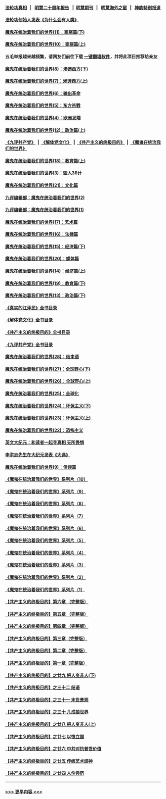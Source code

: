 #### [法轮功真相](https://github.com/gfw-breaker/truth/blob/master/README.md?t=0) &nbsp;&nbsp;|&nbsp;&nbsp; [明慧二十周年报告](https://github.com/gfw-breaker/mh-reports/blob/master/README.md?t=0) &nbsp;&nbsp;|&nbsp;&nbsp;[明慧期刊](https://github.com/gfw-breaker/mh-qikan) &nbsp;&nbsp;|&nbsp;&nbsp; [明慧海外之窗](https://github.com/gfw-breaker/mh-news/blob/master/README.md?t=0) &nbsp;&nbsp;|&nbsp;&nbsp; [神韵特别报道](https://github.com/gfw-breaker/mh-news/blob/master/shenyun.md?t=0)
#### [法轮功创始人发表《为什么会有人类》](../pages/nsc422/n13912117.md?t=02210643) 
#### [魔鬼在统治着我们的世界(11)：家庭篇(下)](../pages/nsc422/n10440961.md?t=02210643) 
#### [魔鬼在统治着我们的世界(10)：家庭篇(上)](../pages/nsc422/n10435448.md?t=02210643) 
#### 五毛举报越来越频繁，请网友们前往下载 [一键翻墙软件](https://github.com/gfw-breaker/ssr-accounts)，并将此项目推荐给亲友
#### [魔鬼在统治着我们的世界(8)：渗透西方(下)](../pages/nsc422/n10429603.md?t=02210643) 
#### [魔鬼在统治着我们的世界(7)：渗透西方(上)](../pages/nsc422/n10426013.md?t=02210643) 
#### [魔鬼在统治着我们的世界(6)：输出革命](../pages/nsc422/n10421536.md?t=02210643) 
#### [魔鬼在统治着我们的世界(5)：东方杀戮](../pages/nsc422/n10417707.md?t=02210643) 
#### [魔鬼在统治着我们的世界(4)：欧洲发端](../pages/nsc422/n10414890.md?t=02210643) 
#### [魔鬼在统治着我们的世界(12)：政治篇(上)](../pages/nsc422/n10444576.md?t=02210643) 
#### [《九评共产党》](https://github.com/begood0513/9ping.md/blob/master/README.md) &nbsp;|&nbsp; [《解体党文化》](../../../../jtdwh.md/blob/master/README.md)  &nbsp;|&nbsp; [《共产主义的终极目的》](../../../../gczydzjmd.md/blob/master/README.md) &nbsp;|&nbsp; [《魔鬼在统治我们的世界》](../../../../mgztzwmdsj.md/blob/master/README.md) 
#### [魔鬼在统治着我们的世界(18)：教育篇(上)](../pages/nsc422/n10526970.md?t=02210643) 
#### [魔鬼在统治着我们的世界(3)：毁人36计](../pages/nsc422/n10411583.md?t=02210643) 
#### [魔鬼在统治着我们的世界(21)：文化篇](../pages/nsc422/n10597706.md?t=02210643) 
#### [九评编辑部：魔鬼在统治着我们的世界(2)](../pages/nsc422/n10410036.md?t=02210643) 
#### [九评编辑部：魔鬼在统治着我们的世界(1)](../pages/nsc422/n10406825.md?t=02210643) 
#### [魔鬼在统治着我们的世界(17)：艺术篇](../pages/nsc422/n10499093.md?t=02210643) 
#### [魔鬼在统治着我们的世界(16)：法律篇](../pages/nsc422/n10485969.md?t=02210643) 
#### [魔鬼在统治着我们的世界(15)：经济篇(下)](../pages/nsc422/n10469975.md?t=02210643) 
#### [魔鬼在统治着我们的世界(20)：媒体篇](../pages/nsc422/n10586579.md?t=02210643) 
#### [魔鬼在统治着我们的世界(14)：经济篇(上)](../pages/nsc422/n10457370.md?t=02210643) 
#### [魔鬼在统治着我们的世界(19)：教育篇(下)](../pages/nsc422/n10564808.md?t=02210643) 
#### [魔鬼在统治着我们的世界(13)：政治篇(下)](../pages/nsc422/n10448270.md?t=02210643) 
#### [《真实的江泽民》全书目录](../pages/nsc422/n13721399.md?t=02210643) 
#### [《解体党文化》全书目录](../pages/nsc422/n13721157.md?t=02210643) 
#### [《共产主义的终极目的》全书目录](../pages/nsc422/n13721048.md?t=02210643) 
#### [《九评共产党》全书目录](../pages/nsc422/n13708085.md?t=02210643) 
#### [魔鬼在统治着我们的世界(28)：结束语](../pages/nsc422/n10936246.md?t=02210643) 
#### [魔鬼在统治着我们的世界(27)：全球野心(下)](../pages/nsc422/n10928319.md?t=02210643) 
#### [魔鬼在统治着我们的世界(26)：全球野心(上)](../pages/nsc422/n10900318.md?t=02210643) 
#### [魔鬼在统治着我们的世界(25)：全球化](../pages/nsc422/n10788205.md?t=02210643) 
#### [魔鬼在统治着我们的世界(24)：环保主义(下)](../pages/nsc422/n10695307.md?t=02210643) 
#### [魔鬼在统治着我们的世界(23)：环保主义(上)](../pages/nsc422/n10688613.md?t=02210643) 
#### [魔鬼在统治着我们的世界(22)：恐怖主义](../pages/nsc422/n10614727.md?t=02210643) 
#### [英文大纪元：和读者一起寻真相 无所畏惧](../pages/nsc422/n12542027.md?t=02210643) 
#### [李洪志先生在大纪元发表《大选》](../pages/nsc422/n12534746.md?t=02210643) 
#### [魔鬼在统治着我们的世界(9)：信仰篇](../pages/nsc422/n10432159.md?t=02210643) 
#### [《魔鬼在统治着我们的世界》系列片（10）](../pages/nsc422/n12292670.md?t=02210643) 
#### [《魔鬼在统治着我们的世界》系列片（9）](../pages/nsc422/n12290859.md?t=02210643) 
#### [《魔鬼在统治着我们的世界》系列片（8）](../pages/nsc422/n12287445.md?t=02210643) 
#### [《魔鬼在统治着我们的世界》系列片（7）](../pages/nsc422/n12283425.md?t=02210643) 
#### [《魔鬼在统治着我们的世界》系列片（6）](../pages/nsc422/n12282314.md?t=02210643) 
#### [《魔鬼在统治着我们的世界》系列片（5）](../pages/nsc422/n12281419.md?t=02210643) 
#### [《魔鬼在统治着我们的世界》系列片（4）](../pages/nsc422/n12274024.md?t=02210643) 
#### [《魔鬼在统治着我们的世界》系列片（3）](../pages/nsc422/n12271322.md?t=02210643) 
#### [《魔鬼在统治着我们的世界》系列片（2）](../pages/nsc422/n12269049.md?t=02210643) 
#### [《魔鬼在统治着我们的世界》系列片（1）](../pages/nsc422/n12267575.md?t=02210643) 
#### [【共产主义的终极目的】第六章 （完整版）](../pages/nsc422/n11428913.md?t=02210643) 
#### [【共产主义的终极目的】第五章 （完整版）](../pages/nsc422/n11428912.md?t=02210643) 
#### [【共产主义的终极目的】第四章 （完整版）](../pages/nsc422/n11428907.md?t=02210643) 
#### [【共产主义的终极目的】第三章（完整版）](../pages/nsc422/n11428848.md?t=02210643) 
#### [【共产主义的终极目的】第二章（完整版）](../pages/nsc422/n11428831.md?t=02210643) 
#### [【共产主义的终极目的】第一章（完整版）](../pages/nsc422/n11417651.md?t=02210643) 
#### [【共产主义的终极目的】之廿九 把人变非人(下)](../pages/nsc422/n11344140.md?t=02210643) 
#### [【共产主义的终极目的】之三十二 结语](../pages/nsc422/n11360535.md?t=02210643) 
#### [【共产主义的终极目的】之三十一 末世景观](../pages/nsc422/n11351129.md?t=02210643) 
#### [【共产主义的终极目的】之三十 几成狼世界](../pages/nsc422/n11348280.md?t=02210643) 
#### [【共产主义的终极目的】之廿八 把人变非人(上)](../pages/nsc422/n11340492.md?t=02210643) 
#### [【共产主义的终极目的】之廿七 以恨立国](../pages/nsc422/n11336944.md?t=02210643) 
#### [【共产主义的终极目的】之廿六 中共对抗普世价值](../pages/nsc422/n11324785.md?t=02210643) 
#### [【共产主义的终极目的】之廿五 传统艺术颂神](../pages/nsc422/n11296396.md?t=02210643) 
#### [【共产主义的终极目的】之廿四 人伦典范](../pages/nsc422/n11296397.md?t=02210643) 

----
#### [ >>> 更早内容 <<< ](../indexes/nsc422-earlier.md)
